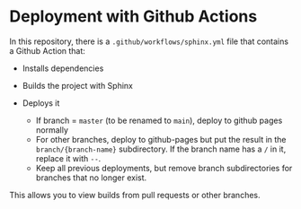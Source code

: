 # Deployment with Github Actions

In this repository, there is a `.github/workflows/sphinx.yml` file
that contains a Github Action that:

- Installs dependencies

- Builds the project with Sphinx

- Deploys it

  - If branch = `master` (to be renamed to `main`), deploy to github pages normally
  - For other branches, deploy to github-pages but put the result in
    the `branch/{branch-name}` subdirectory.  If the branch name has
    a `/` in it, replace it with `--`.
  - Keep all previous deployments, but remove branch subdirectories
    for branches that no longer exist.

This allows you to view builds from pull requests or other branches.
